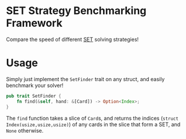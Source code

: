 # SET Strategy Benchmarking Framework
Compare the speed of different [SET](https://en.wikipedia.org/wiki/Set_(card_game)) solving strategies!

# Usage
Simply just implement the `SetFinder` trait on any struct, and easily benchmark your solver!

```rust
pub trait SetFinder {
    fn find(&self, hand: &[Card]) -> Option<Index>;
}
```

The `find` function takes a slice of `Card`s, and returns the indices (`struct Index(usize,usize,usize)`)
of any cards in the slice that form a SET, and `None` otherwise.
